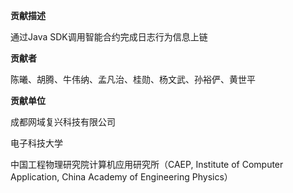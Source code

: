 **贡献描述**

通过Java SDK调用智能合约完成日志行为信息上链

**贡献者**

陈曦、胡腾、牛伟纳、孟凡治、桂勋、杨文武、孙裕俨、黄世平

**贡献单位**

成都网域复兴科技有限公司

电子科技大学

中国工程物理研究院计算机应用研究所（CAEP, Institute of Computer Application, China Academy of Engineering Physics）

